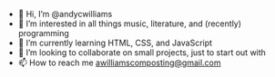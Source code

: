 - 👋 Hi, I’m @andycwilliams
- 👀 I’m interested in all things music, literature, and (recently) programming
- 🌱 I’m currently learning HTML, CSS, and JavaScript
- 💞️ I’m looking to collaborate on small projects, just to start out with
- 📫 How to reach me awilliamscomposting@gmail.com

<!---
andycwilliams/andycwilliams is a ✨ special ✨ repository because its `README.md` (this file) appears on your GitHub profile.
You can click the Preview link to take a look at your changes.
--->

